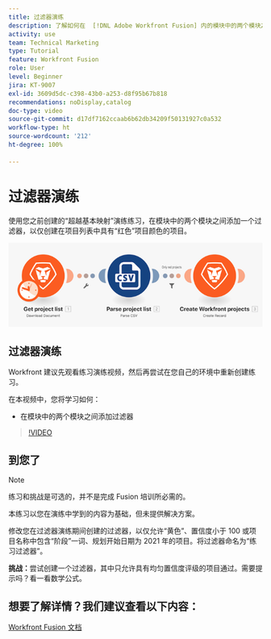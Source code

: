```yaml
---
title: 过滤器演练
description: 了解如何在  [!DNL Adobe Workfront Fusion] 内的模块中的两个模块之间添加过滤器。
activity: use
team: Technical Marketing
type: Tutorial
feature: Workfront Fusion
role: User
level: Beginner
jira: KT-9007
exl-id: 3609d5dc-c398-43b0-a253-d8f95b67b818
recommendations: noDisplay,catalog
doc-type: video
source-git-commit: d17df7162ccaab6b62db34209f50131927c0a532
workflow-type: ht
source-wordcount: '212'
ht-degree: 100%

---
```


# 过滤器演练

使用您之前创建的“超越基本映射”演练练习，在模块中的两个模块之间添加一个过滤器，以仅创建在项目列表中具有“红色”项目颜色的项目。

![Fusion 场景的图像](assets/understand-the-basics-2.png)

## 过滤器演练

Workfront 建议先观看练习演练视频，然后再尝试在您自己的环境中重新创建练习。

在本视频中，您将学习如何：

* 在模块中的两个模块之间添加过滤器

>[!VIDEO](https://video.tv.adobe.com/v/3416482/?quality=12&learn=on&enablevpops&captions=chi_hans)


## 到您了

>[!NOTE]
>
>练习和挑战是可选的，并不是完成 Fusion 培训所必需的。

本练习以您在演练中学到的内容为基础，但未提供解决方案。

修改您在过滤器演练期间创建的过滤器，以仅允许“黄色”、置信度小于 100 或项目名称中包含“阶段”一词、规划开始日期为 2021 年的项目。将过滤器命名为“练习过滤器”。

**挑战：**&#x200B;尝试创建一个过滤器，其中只允许具有均匀置信度评级的项目通过。需要提示吗？看一看数学公式。

## 想要了解详情？我们建议查看以下内容：

[Workfront Fusion 文档](https://experienceleague.adobe.com/docs/workfront/using/adobe-workfront-fusion/workfront-fusion-2.html?lang=zh-Hans)
